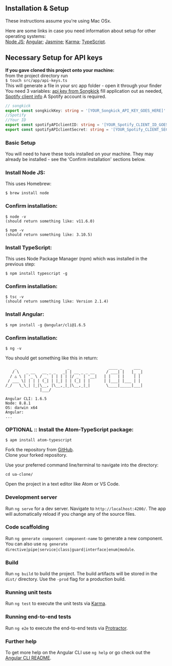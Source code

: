 ## Installation & Setup
These instructions assume you're using Mac OSx.  

Here are some links in case you need information about setup for other operating systems:  
[Node JS](https://nodejs.org/en/);
[Angular](https://angular.io/);
[Jasmine](https://jasmine.github.io/);
[Karma](https://karma-runner.github.io/latest/index.html);
[TypeScript](https://www.typescriptlang.org/).

## Necessary Setup for API keys

**If you gave cloned this project onto your machine:**    
from the project directory run    
 `$ touch src/app/api-keys.ts`    
This will generate a file in your src app folder - open it through your finder    
You need 3 variables: [api key from Songkick](https://www.songkick.com/api_key_requests/new) fill application out as needed, [Spotify client info](https://developer.spotify.com/dashboard/) A Spotify account is required.
``` ts
// songkick
export const songkickKey: string = '[YOUR_Songkick_API_KEY_GOES_HERE]'
//Spotify
//Your ID
export const spotifyAPIclientID: string = '[YOUR_Spotify_CLIENT_ID_GOES_HERE]'
export const spotifyAPIclientSecret: string = '[YOUR_Spotify_CLIENT_SECRET_GOES_HERE]'
```
### Basic Setup
You will need to have these tools installed on your machine. They may already be installed - see the 'Confirm installation' sections below.

### Install Node JS:
This uses Homebrew:  

```
$ brew install node
```
### Confirm installation:

```
$ node -v
(should return something like: v11.6.0)

$ npm -v
(should return something like: 3.10.5)
```
### Install TypeScript:
This uses Node Package Manager (npm) which was installed in the previous step:
```
$ npm install typescript -g
```
### Confirm installation:
```
$ tsc -v
(should return something like: Version 2.1.4)
```

### Install Angular:
```
$ npm install -g @angular/cli@1.6.5
```

### Confirm installation:
```
$ ng -v
```
You should get something like this in return:
```
    _                      _                 ____ _     ___
   / \   _ __   __ _ _   _| | __ _ _ __     / ___| |   |_ _|
  / △ \ | '_ \ / _` | | | | |/ _` | '__|   | |   | |    | |
 / ___ \| | | | (_| | |_| | | (_| | |      | |___| |___ | |
/_/   \_\_| |_|\__, |\__,_|_|\__,_|_|       \____|_____|___|
               |___/

Angular CLI: 1.6.5
Node: 8.8.1
OS: darwin x64
Angular:
...
```

### OPTIONAL :: Install the Atom-TypeScript package:

```
$ apm install atom-typescript
```

Fork the repository from [GitHub](https://github.com/skillitzimberg/ua-clone).  
Clone your forked repository.  

Use your preferred command line/terminal to navigate into the directory:
```
cd ua-clone/
```

Open the project in a text editor like Atom or VS Code.

### Development server

Run `ng serve` for a dev server. Navigate to `http://localhost:4200/`. The app will automatically reload if you change any of the source files.

### Code scaffolding

Run `ng generate component component-name` to generate a new component. You can also use `ng generate directive|pipe|service|class|guard|interface|enum|module`.

### Build

Run `ng build` to build the project. The build artifacts will be stored in the `dist/` directory. Use the `-prod` flag for a production build.

### Running unit tests

Run `ng test` to execute the unit tests via [Karma](https://karma-runner.github.io).

### Running end-to-end tests

Run `ng e2e` to execute the end-to-end tests via [Protractor](http://www.protractortest.org/).

### Further help

To get more help on the Angular CLI use `ng help` or go check out the [Angular CLI README](https://github.com/angular/angular-cli/blob/master/README.md).
